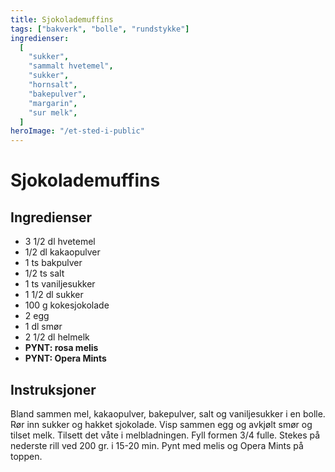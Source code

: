 ```yaml
---
title: Sjokolademuffins
tags: ["bakverk", "bolle", "rundstykke"]
ingredienser:
  [
    "sukker",
    "sammalt hvetemel",
    "sukker",
    "hornsalt",
    "bakepulver",
    "margarin",
    "sur melk",
  ]
heroImage: "/et-sted-i-public"
---
```


# Sjokolademuffins

## Ingredienser

- 3 1/2 dl hvetemel
- 1/2 dl kakaopulver
- 1 ts bakpulver
- 1/2 ts salt
- 1 ts vaniljesukker
- 1 1/2 dl sukker
- 100 g kokesjokolade
- 2 egg
- 1 dl smør
- 2 1/2 dl helmelk
- **PYNT: rosa melis**
- **PYNT: Opera Mints**

## Instruksjoner

Bland sammen mel, kakaopulver, bakepulver, salt og vaniljesukker i en bolle. Rør inn sukker og hakket sjokolade. Visp sammen egg og avkjølt smør og tilset melk. Tilsett det våte i melbladningen. Fyll formen 3/4 fulle. Stekes på nederste rill ved 200 gr. i 15-20 min. Pynt med melis og Opera Mints på toppen.
